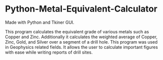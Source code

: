 # Python-Metal-Equivalent-Calculator

Made with Python and Tkiner GUI.

This program calculates the equivalent grade of various metals such as Copper and Zinc. Additionally it calculates the weighted average of Copper, Zinc, Gold, and Silver over a segment of a drill hole. This program was used in Geophysics related fields. It allows the user to calculate important figures with ease while writing reports of drill sites.  

